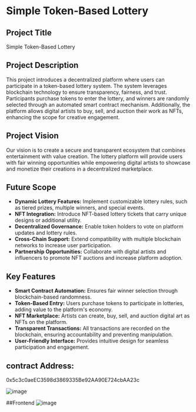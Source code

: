 # Simple Token-Based Lottery

## Project Title
Simple Token-Based Lottery

## Project Description
This project introduces a decentralized platform where users can participate in a token-based lottery system. The system leverages blockchain technology to ensure transparency, fairness, and trust. Participants purchase tokens to enter the lottery, and winners are randomly selected through an automated smart contract mechanism. Additionally, the platform allows digital artists to buy, sell, and auction their work as NFTs, enhancing the scope for creative engagement. 
## Project Vision
Our vision is to create a secure and transparent ecosystem that combines entertainment with value creation. The lottery platform will provide users with fair winning opportunities while empowering digital artists to showcase and monetize their creations in a decentralized marketplace.

## Future Scope
- **Dynamic Lottery Features:** Implement customizable lottery rules, such as tiered prizes, multiple winners, and special events.
- **NFT Integration:** Introduce NFT-based lottery tickets that carry unique designs or additional utility.
- **Decentralized Governance:** Enable token holders to vote on platform updates and lottery rules.
- **Cross-Chain Support:** Extend compatibility with multiple blockchain networks to increase user participation.
- **Partnership Opportunities:** Collaborate with digital artists and influencers to promote NFT auctions and increase platform adoption.

## Key Features
- **Smart Contract Automation:** Ensures fair winner selection through blockchain-based randomness.
- **Token-Based Entry:** Users purchase tokens to participate in lotteries, adding value to the platform's economy.
- **NFT Marketplace:** Artists can create, buy, sell, and auction digital art as NFTs on the platform.
- **Transparent Transactions:** All transactions are recorded on the blockchain, ensuring accountability and preventing manipulation.
- **User-Friendly Interface:** Provides intuitive design for seamless participation and engagement.

## contract Address:
0x5c3c0aeEC3598d3869335Be92AA90E724cbAA23c

![image](https://github.com/user-attachments/assets/26c09cbc-beec-47b1-88c6-7d52fde73528)

##Frontend
![image](https://github.com/user-attachments/assets/6cdc1de3-2508-4a59-a46e-665f586097b9)

